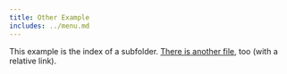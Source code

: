 ```yaml
---
title: Other Example
includes: ../menu.md
---
```


This example is the index of a subfolder. [There is another file](?i=example2), too (with a relative link).

